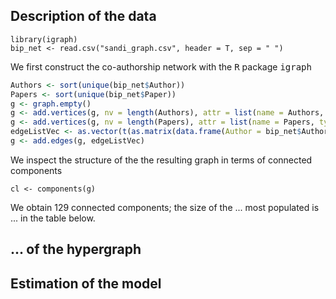 ## Description of the data
```
library(igraph)
bip_net <- read.csv("sandi_graph.csv", header = T, sep = " ")
```

We first construct the co-authorship network with the <tt>R</tt> package <tt>igraph</tt>
```r
Authors <- sort(unique(bip_net$Author))
Papers <- sort(unique(bip_net$Paper))
g <- graph.empty()
g <- add.vertices(g, nv = length(Authors), attr = list(name = Authors, type = rep(TRUE, length(Authors))))
g <- add.vertices(g, nv = length(Papers), attr = list(name = Papers, type = rep(FALSE, length(Papers))))
edgeListVec <- as.vector(t(as.matrix(data.frame(Author = bip_net$Author, Paper = bip_net$Paper))))
g <- add.edges(g, edgeListVec)
```

We inspect the structure of the the resulting graph in terms of connected components
```
cl <- components(g)
```
We obtain 129 connected components; the size of the ... most populated is ... in the table below.



## ... of the hypergraph



## Estimation of the model
